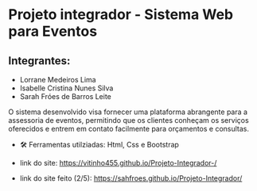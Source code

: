 # Projeto integrador - Sistema Web para Eventos 

## Integrantes:

- Lorrane Medeiros Lima
- Isabelle Cristina Nunes Silva
- Sarah Fróes de Barros Leite

  
O sistema desenvolvido visa fornecer uma plataforma abrangente para a assessoria de eventos, permitindo que os clientes conheçam os serviços oferecidos e entrem em contato facilmente para orçamentos e consultas.

- 🛠️ Ferramentas utilziadas: Html, Css e Bootstrap

- link do site: https://vitinho455.github.io/Projeto-Integrador-/
- link do site feito (2/5): https://sahfroes.github.io/Projeto-Integrador/
